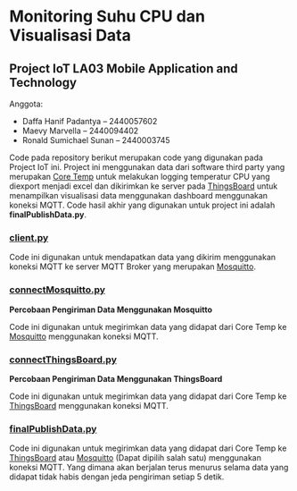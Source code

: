 # Monitoring Suhu CPU dan Visualisasi Data

## Project IoT LA03 Mobile Application and Technology

Anggota:

- Daffa Hanif Padantya – 2440057602
- Maevy Marvella – 2440094402
- Ronald Sumichael Sunan – 2440003745

Code pada repository berikut merupakan code yang digunakan pada Project IoT ini. Project ini menggunakan data dari software third party yang merupakan [Core Temp](https://www.alcpu.com/CoreTemp/) untuk melakukan logging temperatur CPU yang diexport menjadi excel dan dikirimkan ke server pada [ThingsBoard](https://thingsboard.io/) untuk menampilkan visualisasi data menggunakan dashboard menggunakan koneksi MQTT. Code hasil akhir yang digunakan untuk project ini adalah **finalPublishData.py**.

### [client.py](https://github.com/SuRonald/ProjectIoTLA03/blob/main/client.py)

Code ini digunakan untuk mendapatkan data yang dikirim menggunakan koneksi MQTT ke server MQTT Broker yang merupakan [Mosquitto](https://mosquitto.org/).

### [connectMosquitto.py](https://github.com/SuRonald/ProjectIoTLA03/blob/main/connectMosquitto.py)

**Percobaan Pengiriman Data Menggunakan Mosquitto**

Code ini digunakan untuk megirimkan data yang didapat dari Core Temp ke [Mosquitto](https://mosquitto.org/) menggunakan koneksi MQTT.

### [connectThingsBoard.py](https://github.com/SuRonald/ProjectIoTLA03/blob/main/connectThingsBoard.py)

**Percobaan Pengiriman Data Menggunakan ThingsBoard**

Code ini digunakan untuk megirimkan data yang didapat dari Core Temp ke [ThingsBoard](https://thingsboard.io/) menggunakan koneksi MQTT.

### [finalPublishData.py](https://github.com/SuRonald/ProjectIoTLA03/blob/main/finalPublishData.py)

Code ini digunakan untuk megirimkan data yang didapat dari Core Temp ke [ThingsBoard](https://thingsboard.io/) atau [Mosquitto](https://mosquitto.org/) (Dapat dipilih salah satu) menggunakan koneksi MQTT. Yang dimana akan berjalan terus menurus selama data yang didapat tidak habis dengan jeda pengiriman setiap 5 detik.
